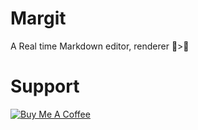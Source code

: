 # Margit
A Real time Markdown editor, renderer 📜>📃

# Support

[![Buy Me A Coffee](https://bmc-cdn.nyc3.digitaloceanspaces.com/BMC-button-images/custom_images/orange_img.png)](https://www.buymeacoffee.com/sgfDq6bWM)